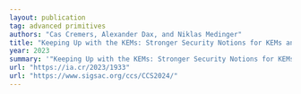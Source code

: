 ```yaml
---
layout: publication
tag: advanced primitives
authors: "Cas Cremers, Alexander Dax, and Niklas Medinger"
title: "Keeping Up with the KEMs: Stronger Security Notions for KEMs and automated analysis of KEM-based protocols"
year: 2023
summary: '"Keeping Up with the KEMs: Stronger Security Notions for KEMs and automated analysis of KEM-based protocols" <a href="https://ia.cr/2023/1933" target="_blank">[PDF]</a>, by Cas Cremers, Alexander Dax, and Niklas Medinger, presented at <a href="https://www.sigsac.org/ccs/CCS2024/" target="_blank">ACM CCS 2024</a>.'
url: "https://ia.cr/2023/1933"
url: "https://www.sigsac.org/ccs/CCS2024/"
---
```

